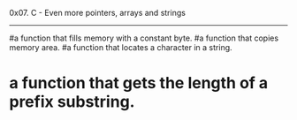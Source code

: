 0x07. C - Even more pointers, arrays and strings
*************************************************
#a function that fills memory with a constant byte.
#a function that copies memory area.
#a function that locates a character in a string.
# a function that gets the length of a prefix substring.
